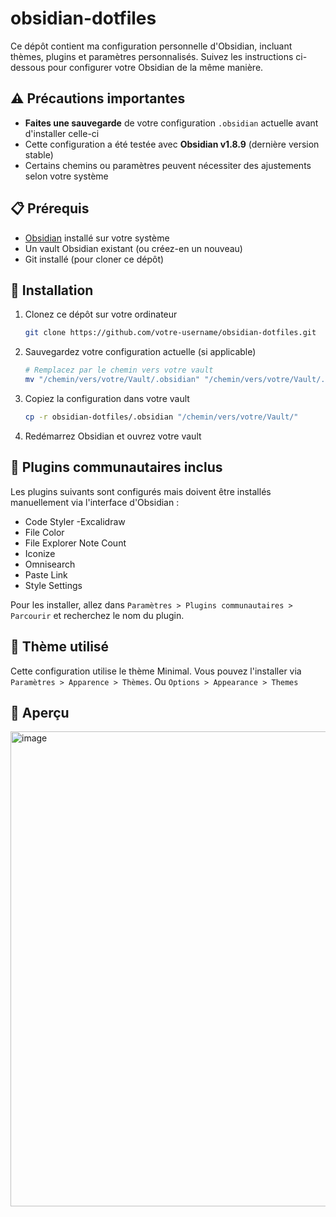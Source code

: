 # obsidian-dotfiles
Ce dépôt contient ma configuration personnelle d'Obsidian, incluant thèmes, plugins et paramètres personnalisés. Suivez les instructions ci-dessous pour configurer votre Obsidian de la même manière.

## ⚠️ Précautions importantes

- **Faites une sauvegarde** de votre configuration `.obsidian` actuelle avant d'installer celle-ci
- Cette configuration a été testée avec **Obsidian v1.8.9** (dernière version stable)
- Certains chemins ou paramètres peuvent nécessiter des ajustements selon votre système

## 📋 Prérequis

- [Obsidian](https://obsidian.md/) installé sur votre système
- Un vault Obsidian existant (ou créez-en un nouveau)
- Git installé (pour cloner ce dépôt)

## 🚀 Installation

1. Clonez ce dépôt sur votre ordinateur
   ```bash
   git clone https://github.com/votre-username/obsidian-dotfiles.git
   ```

2. Sauvegardez votre configuration actuelle (si applicable)
   ```bash
   # Remplacez par le chemin vers votre vault
   mv "/chemin/vers/votre/Vault/.obsidian" "/chemin/vers/votre/Vault/.obsidian.backup"
   ```

3. Copiez la configuration dans votre vault
   ```bash
   cp -r obsidian-dotfiles/.obsidian "/chemin/vers/votre/Vault/"
   ```

4. Redémarrez Obsidian et ouvrez votre vault


## 🧩 Plugins communautaires inclus

Les plugins suivants sont configurés mais doivent être installés manuellement via l'interface d'Obsidian :

- Code Styler
-Excalidraw 
- File Color
- File Explorer Note Count
- Iconize
- Omnisearch
- Paste Link
- Style Settings

Pour les installer, allez dans `Paramètres > Plugins communautaires > Parcourir` et recherchez le nom du plugin.

## 🎨 Thème utilisé

Cette configuration utilise le thème Minimal. Vous pouvez l'installer via `Paramètres > Apparence > Thèmes`.
Ou
`Options > Appearance > Themes`

## 📸 Aperçu

<img width="760" alt="image" src="https://github.com/user-attachments/assets/2f5eb742-07fb-4ec7-9415-0a84c2b8009b" />
